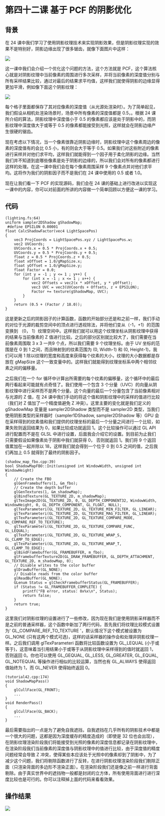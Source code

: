 # 第四十二课 基于 PCF 的阴影优化

## 背景

在 24 课中我们学习了使用阴影纹理技术来实现阴影效果，但是阴影纹理实现的效果不是特别好，阴影边缘出现了很多锯齿，就像下面图片中这样：

![](images/picture421.jpg)

这一课中我们会介绍一个优化这个问题的方法，这个方法就是 PCF，这个算法核心就是对阴影纹理中当前像素的周围进行多次采样，并将当前像素的深度值分别与所有采样结果比较，通过对最后的结果求平均值，这样我们就使得阴影的边缘显得更加平滑，例如像下面这个阴影纹理：

![](images/picture422.jpg)  

每个格子里面都保存了其对应像素的深度值（从光源处渲染时）。为了简单起见，我们假设从相机处渲染场景时，场景中所有像素的深度值都是 0.5，。根据 24 课所介绍的算法，阴影纹理中深度值小于 0.5 的像素都应该是处于阴影中的，而阴影纹理中深度值大于或等于 0.5 的像素都能接受到光照，这样就会在阴影边缘产生很硬的锯齿。  

现在考虑以下情况，当一个像素很靠近阴影边缘时，阴影纹理中这个像素周边的像素的深度值有的会比 0.5 小，有的则会大于等于 0.5。如果我们对这些附近的像素进行采样并对他们求平均，这样我们就能得到一个因子用于柔化阴影的边缘。当然我们并不知道到底哪些像素是处于阴影的边缘的，所以我们会对所有的像素都进行这样的处理。在这一课中我们会在每个像素周围采样 9 个像素点并对他们求平均。这将作为我们的阴影因子而不是我们在 24 课中使用的 0.5 或者 1.0。  

现在让我们看一下 PCF 的实现源码，我们会在 24 课的基础上进行改进以实现这一课中的内容，你可以对前面的所讲的内容做一个简单回顾以方便这一课的学习。

## 代码

```
(lighting.fs:64)
uniform sampler2DShadow gShadowMap;
 #define EPSILON 0.00001
float CalcShadowFactor(vec4 LightSpacePos)
{
    vec3 ProjCoords = LightSpacePos.xyz / LightSpacePos.w;
    vec2 UVCoords;
    UVCoords.x = 0.5 * ProjCoords.x + 0.5;
    UVCoords.y = 0.5 * ProjCoords.y + 0.5;
    float z = 0.5 * ProjCoords.z + 0.5;
    float xOffset = 1.0/gMapSize.x;
    float yOffset = 1.0/gMapSize.y;
    float Factor = 0.0;
    for (int y = -1 ; y <= 1 ; y++) {
        for (int x = -1 ; x <= 1 ; x++) {
            vec2 Offsets = vec2(x * xOffset, y * yOffset);
            vec3 UVC = vec3(UVCoords + Offsets, z + EPSILON);
            Factor += texture(gShadowMap, UVC);
        }
    }
    return (0.5 + (Factor / 18.0));
} 
```

这是更新之后的阴影因子的计算函数，函数的开始部分还是和之前一样，我们手动的对位于光源的裁剪空间中的顶点进行透视除法，并将他们变从（-1，+1）的范围变换到 （0， 1）纹理空间中。这样我们就可以用这个纹理坐标从阴影纹理中获得的结果与当前像素的 Z 值进行比较。之后的部分区别就比较大了，我们需要在当前像素周围取 3 x 3 一共9 个点，所以我们需要 9 个纹理坐标。由于 UV 坐标的范围是在 0 到 1 之间，而且映射到的纹素范围为 (0, Width-1) 和 (0, Height-1)，我们可以用 1 除以纹理的宽度和高度来获得每个纹素的大小，纹理的大小数据都是存放在 gMapSize 这个一致变量中的。这样我们就能得到纹理坐标系中两个相邻纹素之间的偏移量。  

之后我们在一个 for 循环中计算出所需要的每个纹素的偏移量，这个循环中的最后两行看起来可能就有点奇怪了。我们使用一个包含 3 个分量（UVC）的向量从阴影纹理中进行采样而不是两个分量。这个向量的最后一个分量包含了当前像素相对与光源的 Z 值，在 24 课中我们手动的将这个值和阴影纹理中的采样的值进行比较（我们对 Z 值加了一个精度值避免 Z 冲突）。这里主要的变化就是我们定义的 gShadowMap 变量是 sampler2DShadow 类型而不是 sampler2D 类型，当我们使用阴影类型的采样器时（sampler1DShadow, sampler2DShadow 等）GPU 会在采样得到的纹素值和我们提供的纹理坐标的最后一个分量之间进行一个比较，如果失败则返回结果为 0，如果比较成功就返回 1。这个比较操作可以通过 GL API 进行配置而不是在 GLSL 中进行设置，后面我会介绍它的设置。到目前为止我们只需要假设如果像素处于阴影中我们就获得 0， 否则就返回 1。我们将 9 个返回值累加在一起并除以 18，这样我们就会得到一个位于 0 到 0.5 之间的值，之后我们再加上 0.5 就得到了最终的阴影因子。

```
(shadow_map_fbo.cpp:39)
bool ShadowMapFBO::Init(unsigned int WindowWidth, unsigned int WindowHeight)
{
    // Create the FBO
    glGenFramebuffers(1, &m_fbo);
    // Create the depth buffer
    glGenTextures(1, &m_shadowMap);
    glBindTexture(GL_TEXTURE_2D, m_shadowMap);
    glTexImage2D(GL_TEXTURE_2D, 0, GL_DEPTH_COMPONENT32, WindowWidth, WindowHeight, 0, GL_DEPTH_COMPONENT, GL_FLOAT, NULL);
    glTexParameteri(GL_TEXTURE_2D, GL_TEXTURE_MIN_FILTER, GL_LINEAR);
    glTexParameteri(GL_TEXTURE_2D, GL_TEXTURE_MAG_FILTER, GL_LINEAR);
    glTexParameteri(GL_TEXTURE_2D, GL_TEXTURE_COMPARE_MODE, GL_COMPARE_REF_TO_TEXTURE);
    glTexParameteri(GL_TEXTURE_2D, GL_TEXTURE_COMPARE_FUNC, GL_LEQUAL);
    glTexParameteri(GL_TEXTURE_2D, GL_TEXTURE_WRAP_S, GL_CLAMP_TO_EDGE);
    glTexParameteri(GL_TEXTURE_2D, GL_TEXTURE_WRAP_T, GL_CLAMP_TO_EDGE);
    glBindFramebuffer(GL_FRAMEBUFFER, m_fbo);
    glFramebufferTexture2D(GL_DRAW_FRAMEBUFFER, GL_DEPTH_ATTACHMENT, GL_TEXTURE_2D, m_shadowMap, 0);
    // Disable writes to the color buffer
    glDrawBuffer(GL_NONE);
    // Disable reads from the color buffer
    glReadBuffer(GL_NONE);
    GLenum Status = glCheckFramebufferStatus(GL_FRAMEBUFFER);
    if (Status != GL_FRAMEBUFFER_COMPLETE) {
        printf("FB error, status: 0x%x\n", Status);
        return false;
    }
    return true;
} 
```

这里我们对阴影纹理的设置进行了一些修改，因为现在我们是使用阴影采样器而不是之前的普通采样器，这个函数中新加了两行代码，首先我们将纹理比较模式设置为' GL\_COMPARE\_REF\_TO\_TEXTURE '，默认情况下这个模式被设置为 GL\_NONE (只有这两个模式可选)，这样的话采样器的操作会和处理非阴影纹理一样。之后我们调用 glTexParameteri 函数将比较函数设置为 GL\_LEQUAL (小于或等于)，这意味着当引用结果小于或等于从阴影纹理中采样得到的值时就返回 1，否则返回 0。你也可以使用 GL\_GEQUAL, GL\_LESS, GL\_GREATER, GL\_EQUAL, GL\_NOTEQUAL 等操作进行相似的比较运算，当然也有 GL\_ALWAYS 使得返回值始终为 1，而 GL\_NEVER 使得始终返回 0。  


```
(tutorial42.cpp:174)
void ShadowMapPass()
{
    glCullFace(GL_FRONT);
    ...
}
void RenderPass()
{
    glCullFace(GL_BACK);
    ...
} 
```

最后需要指出的一点是为了避免自我遮挡，自我遮挡在几乎所有的阴影技术中都是一个很大的问题，这都是因为深度缓存的精度造成的（即使是 32 位也会出现），在阴影纹理渲染阶段我们将能接受到光照的像素的深度信息都记录在阴影纹理中，在渲染阶段我们当前像素的深度值与阴影纹理中的值进行比较，由于深度值的精度问题经常会导致 Z 冲突，使得某些本应该处于光照中的像素却到了阴影中，为了减少这个问题，我们将剔除函数进行了反转，在进行阴影纹理渲染阶段我们剔除正面（只渲染背面的多边形不渲染正面）。在渲染阶段我们还是像之前一样进行背面剔除。由于真实世界中的遮挡物一般都是封闭的立方体，所有使用背面进行进行深度比较也是可行的。你可以注释掉上面的代码来看看效果。

## 操作结果

![](images/picture423.jpg)  
